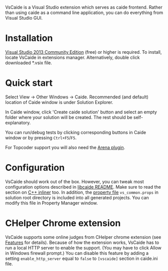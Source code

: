 VsCaide is a Visual Studio extension which serves as caide frontend. Rather
than using caide as a command line application, you can do everything from
Visual Studio GUI.

# Installation

[Visual Studio 2013 Community
Edition](http://www.visualstudio.com/en-us/news/vs2013-community-vs.aspx)
(free) or higher is required. To install, locate VsCaide in extensions
manager. Alternatively, double click downloaded \*.vsix file.

# Quick start

Select View -> Other Windows -> Caide. Recommended (and default) location of
Caide window is under Solution Explorer.

In Caide window, click 'Create caide solution' button and select an empty
folder where your solution will be created. The rest should be
self-explanatory.

You can run/debug tests by clicking corresponding buttons in Caide window or
by pressing `Ctrl+F5`/`F5`.

For Topcoder support you will also need the [Arena
plugin](https://github.com/slycelote/caide/tccaide).

# Configuration

VsCaide should work out of the box. However, you can tweak most configuration
options described in [libcaide
README](https://github.com/slycelote/caide/tree/master/libcaide/README.md#configuration).
Make sure to read the section on [C++
inliner](https://github.com/slycelote/caide/tree/master/libcaide/README.md#inliner)
too. In addition, the [property
file](http://msdn.microsoft.com/en-us/library/669zx6zc.aspx) `vs_common.props`
in solution root directory is included into all generated projects. You can
modify this file in Property Manager window.

# CHelper Chrome extension

VsCaide supports some online judges from CHelper chrome extension (see
[Features](https://github.com/slycelote/caide/tree/master/doc/features.md) for
details). Because of how the extension works, VsCaide has to run a local HTTP
server to enable the support. (You may have to click Allow in Windows firewall
prompt.) You can disable this feature by adding a setting `enable_http_server`
equal to `false` to `[vscaide]` section in caide.ini file.

